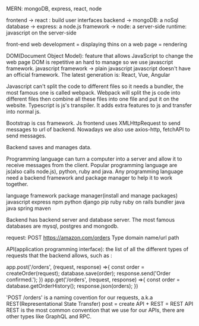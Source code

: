 MERN: mongoDB, express, react, node
 
frontend -> react : build user interfaces
backend ->  mongoDB: a noSql database
        ->  express: a node.js framework
        ->  node: a server-side runtime: javascript on the server-side 

front-end web development = displaying thins on a web page = rendering

DOM(Document Object Model): feature that allows JavaScript to change the web page
DOM is repetitive an hard to manage so we use javascript framework.
javascript framework -> plain javascript 
javascript doesn't have an official framework. The latest generation is: React, Vue, Angular

Javascript can't split the code to different files so it needs a bundler, the most famous one is called webpack. Webpack will split the js code into different files then combine all these files into one file and put it on the website. Typescript is js's transpiler. It adds extra features to js and transfer into normal js.

Bootstrap is css framework.
Js frontend uses XMLHttpRequest to send messages to url of backend. Nowadays we also use axios-http, fetchAPI to send messages.

Backend saves and manages data.

Programming language can turn a computer into a server and allow it to receive messages from the client. Popular programming language are js(also calls node.js), python, ruby and java. Any programming language need a backend framework and package manager to help it to work together.

language        framework      package manager(install and manage packages)
javascript      express         npm
python          django          pip 
ruby            ruby on rails   bundler
java            java spring     maven

Backend has backend server and database server. The most famous databases are mysql, postgres and mongodb.

request: POST https://amazon.com/orders
         Type         domain name/url path


API(application programming interface): 
the list of all the different types of requests that the backend allows, such as :

app.post('/orders', (request, response) =>{
    const order = createOrder(request);
    database.save(order);
    response.send('Order confirmed.');
})
app.get('/orders', (request, response) =>{
    const order = database.getOrderHistory();
    response.json(orders);
})

'POST /orders' is a naming covention for our requests, a.k.a REST(Representational State Transfer)
post = create
API + REST = REST API
REST is the most common convention that we use for our APIs, there are other types like GraphQL and RPC.